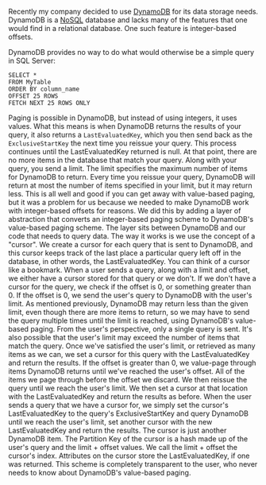 Recently my company decided to use [DynamoDB](https://aws.amazon.com/dynamodb/) for its data storage needs. DynamoDB is a [NoSQL](https://en.wikipedia.org/wiki/NoSQL) database and lacks many of the features that one would find in a relational database. One such feature is integer-based offsets.


DynamoDB provides no way to do what would otherwise be a simple query in SQL Server:



```
SELECT *
FROM MyTable
ORDER BY column_name
OFFSET 25 ROWS
FETCH NEXT 25 ROWS ONLY
```


Paging is possible in DynamoDB, but instead of using integers, it uses values.
What this means is when DynamoDB returns the results of your query, it also returns a `LastEvaluatedKey`, which you then send back as the `ExclusiveStartKey` the next time you reissue your query. This process continues until the LastEvaluatedKey returned is null. At that point, there are no more items in the database that match your query. Along with your query, you send a limit. The limit specifies the maximum number of items for DynamoDB to return. Every time you reissue your query, DynamoDB will return at most the number of items specified in your limit, but it may return less.
This is all well and good if you can get away with value-based paging, but it was a problem for us because we needed to make DynamoDB work with integer-based offsets for reasons.
We did this by adding a layer of abstraction that converts an integer-based paging scheme to DynamoDB's value-based paging scheme. The layer sits between DynamoDB and our code that needs to query data.
The way it works is we use the concept of a "cursor". We create a cursor for each query that is sent to DynamoDB, and this cursor keeps track of the last place a particular query left off in the database, in other words, the LastEvaluatedKey. You can think of a cursor like a bookmark.
When a user sends a query, along with a limit and offset, we either have a cursor stored for that query or we don't.
If we don't have a cursor for the query, we check if the offset is 0, or something greater than 0.
If the offset is 0, we send the user's query to DynamoDB with the user's limit. As mentioned previously, DynamoDB may return less than the given limit, even though there are more items to return, so we may have to send the query multiple times until the limit is reached, using DynamoDB's value-based paging. From the user's perspective, only a single query is sent. It's also possible that the user's limit may exceed the number of items that match the query. Once we've satisfied the user's limit, or retrieved as many items as we can, we set a cursor for this query with the LastEvaluatedKey and return the results.
If the offset is greater than 0, we value-page through items DynamoDB returns until we've reached the user's offset. All of the items we page through before the offset we discard. We then reissue the query until we reach the user's limit. We then set a cursor at that location with the LastEvaluatedKey and return the results as before.
When the user sends a query that we have a cursor for, we simply set the cursor's LastEvaluatedKey to the query's ExclusiveStartKey and query DynamoDB until we reach the user's limit, set another cursor with the new LastEvaluatedKey and return the results.
The cursor is just another DynamoDB item. The Partition Key of the cursor is a hash made up of the user's query and the limit + offset values. We call the limit + offset the cursor's index. Attributes on the cursor store the LastEvaluatedKey, if one was returned.
This scheme is completely transparent to the user, who never needs to know about DynamoDB's value-based paging.